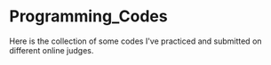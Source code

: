 # Programming_Codes
Here is the collection of some codes I've practiced and submitted on different online judges.
